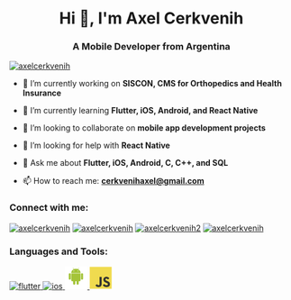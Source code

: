 <h1 align="center">Hi 👋, I'm Axel Cerkvenih</h1>
<h3 align="center">A Mobile Developer from Argentina</h3>

<p align="left"> <a href="https://twitter.com/axelcerkvenih" target="blank"><img src="https://img.shields.io/twitter/follow/axelcerkvenih?logo=twitter&style=for-the-badge" alt="axelcerkvenih" /></a> </p>

- 🔭 I’m currently working on **SISCON, CMS for Orthopedics and Health Insurance**

- 🌱 I’m currently learning **Flutter, iOS, Android, and React Native**

- 👯 I’m looking to collaborate on **mobile app development projects**

- 🤝 I’m looking for help with **React Native**

- 💬 Ask me about **Flutter, iOS, Android, C, C++, and SQL**

- 📫 How to reach me: **cerkvenihaxel@gmail.com**

<h3 align="left">Connect with me:</h3>
<p align="left">
<a href="https://twitter.com/axelcerkvenih" target="blank"><img align="center" src="https://raw.githubusercontent.com/rahuldkjain/github-profile-readme-generator/master/src/images/icons/Social/twitter.svg" alt="axelcerkvenih" height="30" width="40" /></a>
<a href="https://linkedin.com/in/axelcerkvenih" target="blank"><img align="center" src="https://raw.githubusercontent.com/rahuldkjain/github-profile-readme-generator/master/src/images/icons/Social/linked-in-alt.svg" alt="axelcerkvenih" height="30" width="40" /></a>
<a href="https://fb.com/axelcerkvenih2" target="blank"><img align="center" src="https://raw.githubusercontent.com/rahuldkjain/github-profile-readme-generator/master/src/images/icons/Social/facebook.svg" alt="axelcerkvenih2" height="30" width="40" /></a>
<a href="https://instagram.com/axelcerkvenih" target="blank"><img align="center" src="https://raw.githubusercontent.com/rahuldkjain/github-profile-readme-generator/master/src/images/icons/Social/instagram.svg" alt="axelcerkvenih" height="30" width="40" /></a>
</p>

<h3 align="left">Languages and Tools:</h3>
<p align="left"> 
<a href="https://flutter.dev" target="_blank"> <img src="https://www.vectorlogo.zone/logos/flutterio/flutterio-icon.svg" alt="flutter" width="40" height="40"/> </a> 
<a href="https://developer.apple.com/ios/" target="_blank"> <img src="https://www.vectorlogo.zone/logos/apple/apple-icon.svg" alt="ios" width="40" height="40"/> </a> 
<a href="https://developer.android.com" target="_blank"> <img src="https://raw.githubusercontent.com/devicons/devicon/master/icons/android/android-original-wordmark.svg" alt="android" width="40" height="40"/> </a> 
<a href="https://www.w3schools.com/js/" target="_blank"> <img src="https://raw.githubusercontent.com/devicons/devicon/master/icons/javascript/javascript-original.svg" alt="javascript" width="40" height="40"/> </a> 
